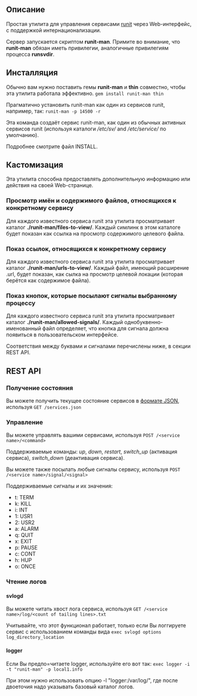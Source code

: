 ## Описание

Простая утилита для управления сервисами [runit](http://smarden.org/runit/ "Домашняя страница runit") через Web-интерфейс, с поддержкой интернационализации.

Сервер запускается скриптом **runit-man**. Примите во внимание, что  **runit-man** обязан иметь привилегии, аналогичные привилегиям процесса **runsvdir**.

## Инсталляция

Обычно вам нужно поставить гемы **runit-man** и **thin** совместно, чтобы эта утилита работала эффективно.
`gem install runit-man thin`

Прагматично установить runit-man как один из сервисов runit, например, так:
`runit-man -p 14500 -r`

Эта команда создаёт сервис runit-man, как один из обычных активных сервисов runit (используя каталоги */etc/sv/* and */etc/service/* по умолчанию). 

Подробнее смотрите файл INSTALL.

## Кастомизация

Эта утилита способна предоставлять дополнительную информацию или действия на своей Web-странице.

### Просмотр имён и содержимого файлов, относящихся к конкретному сервису

Для каждого известного сервиса runit эта утилита просматривает каталог **./runit-man/files-to-view/**.
Каждый симлинк в этом каталоге будет показан как ссылка на просмотр содержимого целевого файла.

### Показ ссылок, относящихся к конкретному сервису

Для каждого известного сервиса runit эта утилита просматривает каталог **./runit-man/urls-to-view/**.
Каждый файл, имеющий расширение .url, будет показан, как сылка на просмотр целевой локации (которая берётся как содержимое файла).

### Показ кнопок, которые посылают сигналы выбранному процессу

Для каждого известного сервиса runit эта утилита просматривает каталог **./runit-man/allowed-signals/**.
Каждый однобуквенно-именованный файл определяет, что кнопка для сигнала должна появиться в пользовательском интерфейсе.

Соответствия между буквами и сигналами перечислены ниже, в секции REST API.

## REST API

### Получение состояния

Вы можете получить текущее состояние сервисов в [формате JSON](http://www.json.org/ "Домашняя страница JSON"), используя
`GET /services.json`

### Управление

Вы можете управлять вашими сервисами, используя
`POST /<service name>/<command>`

Поддерживаемые команды: *up*, *down*, *restart*, *switch_up* (активация сервиса), *switch_down* (деактивация сервиса).

Вы можете также посылать любые сигналы сервису, используя
`POST /<service name>/signal/<signal>`

Поддерживаемые сигналы и их значения:

* t: TERM
* k: KILL
* i: INT
* 1: USR1
* 2: USR2
* a: ALARM
* q: QUIT
* x: EXIT
* p: PAUSE
* c: CONT
* h: HUP
* o: ONCE

### Чтение логов

#### svlogd

Вы можете читать хвост лога сервиса, используя
`GET /<service name>/log/<count of tailing lines>.txt`

Учитывайте, что этот функционал работает, только если Вы логгируете сервис с использованием команды вида 
`exec svlogd options log_directory_location`

#### logger

Если Вы предпо=читаете logger, используйте его вот так:
`exec logger -i -t "runit-man" -p local1.info`

При этом нужно использовать опцию -l "logger:/var/log/", где после двоеточия надо указывать базовый каталог логов.

